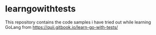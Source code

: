 # learngowithtests
This repository contains the code samples i have tried out while learning GoLang from https://quii.gitbook.io/learn-go-with-tests/
